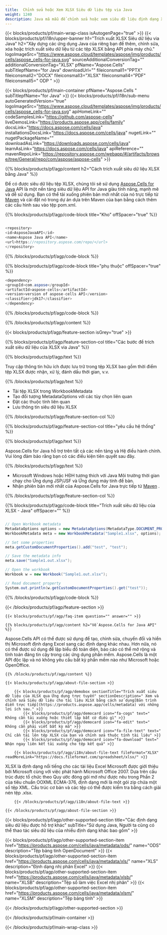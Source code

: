 ```yaml
---
title:  Chỉnh sửa hoặc Xem XLSX Siêu dữ liệu tệp via Java
weight: 1240
description: Java mã mẫu để chỉnh sửa hoặc xem siêu dữ liệu định dạng XLSX trên Java Môi trường thời gian chạy cho Ứng dụng JSP/JSF và Ứng dụng máy tính để bàn.
---
```

{{< blocks/products/pf/main-wrap-class isAutogenPage="true" >}}
{{< blocks/products/pf/i18n/upper-banner h1="Trích xuất XLSX Siêu dữ liệu via Java" h2="Xây dựng các ứng dụng Java của riêng bạn để thêm, chỉnh sửa, xóa hoặc trích xuất siêu dữ liệu từ các tệp XLSX bằng API phía máy chủ." logoImageSrc="https://www.aspose.cloud/templates/aspose/img/products/cells/aspose_cells-for-java.svg" sourceAdditionalConversionTag="" additionalConversionTag="XLSX" pfName="Aspose.Cells" subTitlepfName="for Java" downloadUrl="" fileiconsmall1="PPTX" fileiconsmall2="DOCX" fileiconsmall3="XLSX" fileiconsmall4="PDF" fileiconsmall5=" ODP " >}}

{{< blocks/products/pf/main-container pfName="Aspose.Cells " subTitlepfName="for Java" >}}
{{< blocks/products/pf/i18n/sub-menu autoGeneratedVersion="true" logoImageSrc="https://www.aspose.cloud/templates/aspose/img/products/cells/aspose_cells-for-java.svg" apiHomeLink="" codeSamplesLink="https://github.com/aspose-cells" liveDemosLink="https://products.aspose.app/cells/family" docsLink="https://docs.aspose.com/cells/java" installationsDocsLink="https://docs.aspose.com/cells/java" nugetLink="" nugetPackageName="" downloadAsLink="https://downloads.aspose.com/cells/java" learnAsLink="https://docs.aspose.com/cells/java" apiReference="" mavenRepoLink="https://repository.aspose.com/webapp/#/artifacts/browse/tree/General/repo/com/aspose/aspose-cells" >}}

{{% blocks/products/pf/agp/content h2="Cách trích xuất siêu dữ liệu XLSX bằng Java" %}}

 Để có được siêu dữ liệu tệp XLSX, chúng tôi sẽ sử dụng
 [Aspose.Cells for Java](https://products.aspose.com/cells/java) 
API là một nền tảng siêu dữ liệu API for Java giàu tính năng, mạnh mẽ và dễ sử dụng. Bạn có thể tải xuống phiên bản mới nhất của nó trực tiếp từ
 [Maven](https://repository.aspose.com/webapp/#/artifacts/browse/tree/General/repo/com/aspose/aspose-cells) 
 và cài đặt nó trong dự án dựa trên Maven của bạn bằng cách thêm các cấu hình sau vào tệp pom.xml.

{{% blocks/products/pf/agp/code-block title="Kho" offSpacer="true" %}}

```cs

<repository>
<id>AsposeJavaAPI</id>
<name>Aspose Java API</name>
<url>https://repository.aspose.com/repo/</url>
</repository>

```

{{% /blocks/products/pf/agp/code-block %}}

{{% blocks/products/pf/agp/code-block title="phụ thuộc" offSpacer="true" %}}

```cs
<dependency>
<groupId>com.aspose</groupId>
<artifactId>aspose-cells</artifactId>
<version>version of aspose-cells API</version>
<classifier>jdk17</classifier>
</dependency>

```

{{% /blocks/products/pf/agp/code-block %}}

{{% /blocks/products/pf/agp/content %}}

{{< blocks/products/pf/agp/feature-section isGrey="true" >}}

{{% blocks/products/pf/agp/feature-section-col title="Các bước để trích xuất siêu dữ liệu của XLSX via Java" %}}

{{% blocks/products/pf/agp/text %}}

 Truy cập thông tin hữu ích được lưu trữ trong tệp XLSX bao gồm thời điểm tệp XLSX được nhận, xử lý, đánh dấu thời gian, v.v.

{{% /blocks/products/pf/agp/text %}}

+ Tải tệp XLSX trong WorkbookMetadata
+ Tạo đối tượng MetadataOptions với các tùy chọn liên quan
+ Đặt các thuộc tính liên quan
+ Lưu thông tin siêu dữ liệu XLSX

{{% /blocks/products/pf/agp/feature-section-col %}}

{{% blocks/products/pf/agp/feature-section-col title="yêu cầu hệ thống" %}}

{{% blocks/products/pf/agp/text %}}

 Aspose.Cells for Java hỗ trợ trên tất cả các nền tảng và Hệ điều hành chính. Vui lòng đảm bảo rằng bạn có các điều kiện tiên quyết sau đây.

{{% /blocks/products/pf/agp/text %}}

-  Microsoft Windows hoặc HĐH tương thích với Java Môi trường thời gian chạy cho Ứng dụng JSP/JSF và Ứng dụng máy tính để bàn.
-  Nhận phiên bản mới nhất của Aspose.Cells for Java trực tiếp từ
 [Maven](https://repository.aspose.com/webapp/#/artifacts/browse/tree/General/repo/com/aspose/aspose-cells)  .

{{% /blocks/products/pf/agp/feature-section-col %}}

{{% blocks/products/pf/agp/code-block title="Trích xuất siêu dữ liệu của XLSX - Java" offSpacer="" %}}

```cs

// Open Workbook metadata
MetadataOptions options = new MetadataOptions(MetadataType.DOCUMENT_PROPERTIES);
WorkbookMetadata meta = new WorkbookMetadata("Sample1.xlsx", options);

// Set some properties
meta.getCustomDocumentProperties().add("test", "test");

// Save the metadata info
meta.save("Sample1.out.xlsx");

// Open the workbook
Workbook w = new Workbook("Sample1.out.xlsx");

// Read document property
System.out.println(w.getCustomDocumentProperties().get("test"));  

```

{{% /blocks/products/pf/agp/code-block %}}

{{< /blocks/products/pf/agp/feature-section >}}

    {{< blocks/products/pf/agp/faq-item question="" answer="" >}}
 

<!-- aboutfile Starts -->

    {{% blocks/products/pf/agp/content h2="Về Aspose.Cells for Java API" %}}

 Aspose.Cells API có thể được sử dụng để tạo, chỉnh sửa, chuyển đổi và hiển thị Microsoft định dạng Excel sang các định dạng khác nhau. Hơn nữa, nó có thể được sử dụng để lập biểu đồ toàn diện, báo cáo có thể mở rộng và tính toán đáng tin cậy trong các ứng dụng phần mềm. Aspose.Cells là một API độc lập và nó không yêu cầu bất kỳ phần mềm nào như Microsoft hoặc OpenOffice.



    {{% /blocks/products/pf/agp/content %}}

    {{< blocks/products/pf/agp/about-file-section >}}

        {{< blocks/products/pf/agp/demobox sectionTitle="Trích xuất siêu dữ liệu của XLSX qua Ứng dụng trực tuyến" sectionDescription=" Xem và chỉnh sửa Siêu dữ liệu cho tài liệu XLSX bằng cách sử dụng[Bản trình diễn trực tiếp](https://products.aspose.app/cells/metadata) với những lợi ích sau." >}}
            {{< blocks/products/pf/agp/democard icon="fa-cogs" text=" Không cần tải xuống hoặc thiết lập bất cứ điều gì" >}}
            {{< blocks/products/pf/agp/democard icon="fa-edit" text=" Không cần phải viết bất kỳ mã" >}}
            {{< blocks/products/pf/agp/democard icon="fa-file-text" text=" Chỉ cần tải lên tệp XLSX của bạn và chỉnh sửa thuộc tính tài liệu" >}}
            {{< blocks/products/pf/agp/democard icon="fa-download" text=" Nhận ngay liên kết tải xuống cho tệp kết quả" >}}

        {{< blocks/products/pf/agp/i18n/about-file-text fileFormat="XLSX" readMoreLink="https://docs.fileformat.com/spreadsheet/xlsx/" >}}
XLSX là định dạng nổi tiếng cho các tài liệu Excel Microsoft được giới thiệu bởi Microsoft cùng với việc phát hành Microsoft Office 2007. Dựa trên cấu trúc được tổ chức theo Quy ước đóng gói mở như được nêu trong Phần 2 của tiêu chuẩn OOXML ECMA-376, định dạng mới là một gói zip chứa một số tệp XML. Cấu trúc cơ bản và các tệp có thể được kiểm tra bằng cách giải nén tệp .xlsx.

        {{< /blocks/products/pf/agp/i18n/about-file-text >}}

    {{< /blocks/products/pf/agp/about-file-section >}}

<!-- aboutfile Ends -->

{{< blocks/products/pf/agp/other-supported-section title="Các định dạng siêu dữ liệu được hỗ trợ khác" subTitle="Sử dụng Java, Người ta cũng có thể thao tác siêu dữ liệu của nhiều định dạng khác bao gồm" >}}

{{< blocks/products/pf/agp/other-supported-section-item href="https://products.aspose.com/cells/java/metadata/ods/" name="ODS" description="Tệp bảng tính OpenDocument" >}}
{{< blocks/products/pf/agp/other-supported-section-item href="https://products.aspose.com/cells/java/metadata/xls/" name="XLS" description="Định dạng nhị phân Excel" >}}
{{< blocks/products/pf/agp/other-supported-section-item href="https://products.aspose.com/cells/java/metadata/xlsb/" name="XLSB" description="Tệp sổ làm việc Excel nhị phân" >}}
{{< blocks/products/pf/agp/other-supported-section-item href="https://products.aspose.com/cells/java/metadata/xlsm/" name="XLSM" description="Tệp bảng tính" >}}

{{< /blocks/products/pf/agp/other-supported-section >}}

{{< /blocks/products/pf/main-container >}}
    
{{< /blocks/products/pf/main-wrap-class >}}
